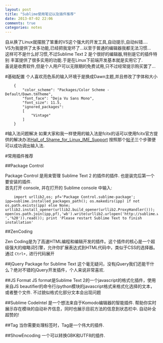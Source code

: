 ```yaml
---
layout: post
title: "Sublime使用笔记以及插件推荐"
date: 2013-07-02 22:06
comments: true
categories: notes
---
```


自从换了Linux就摆脱了笨重的VS这个强大的开发工具,自动提示,自动纠错....  
VS为我提供了太多功能,已经把我宠坏了...以至于普通的编辑器我都无法习惯...  
这样可不是什么好习惯,不过Sublime Text 2 是个很好的编辑器,特别是它的插件特别
丰富提供了很多实用的功能.于是在Linux下前端开发基本就是实用它了.  
虽说是收费软件,但是个人用户可以无限期的免费试用,只不过经常提示购买罢了...

#基础配置
个人喜欢亮色系的输入环境于是换成Dawn主题,并且修改了字体和大小

		{
			"color_scheme": "Packages/Color Scheme - Default/Dawn.tmTheme",
			"font_face": "Deja Vu Sans Mono",
			"font_size": 11.5,
			"ignored_packages":
			[
				"Vintage"
			]
		}

#输入法问题解决
如果大家和我一样使用的输入法是fcitx的话可以使用fcitx官方提供的解决办法[Hall_of_Shame_for_Linux_IME_Support](https://fcitx-im.org/wiki/Hall_of_Shame_for_Linux_IME_Support)
按照那个[帖子](http://www.sublimetext.com/forum/viewtopic.php?f=3&t=7006&sid=50cfea9b8fb28114867fc217f47daf8a&start=10#p41343)三个步骤便可以成功调出输入法.

#常用插件推荐

##Package Control

Package Control 是用来管理 Sublime Text 2 的插件的插件. 也是装完后第一个要安装的插件.  
首先打开 console, 并在打开的 Sublime console 中输入:
		
		import urllib2,os; pf='Package Control.sublime-package'; ipp=sublime.installed_packages_path(); os.makedirs(ipp) if not os.path.exists(ipp) else None; urllib2.install_opener(urllib2.build_opener(urllib2.ProxyHandler())); open(os.path.join(ipp,pf),'wb').write(urllib2.urlopen('http://sublime.wbond.net/'+pf.replace(' ','%20')).read()); print 'Please restart Sublime Text to finish installation'


##ZenCoding

Zen Coding是为了高速HTML编程和编辑开发的插件。这个插件的核心是一个超级强大的缩略词引擎，允许你扩展表达式到HTML代码中，类似于CSS的选择器。
通过 `Ctrl+,` 进行代码展开

##jQuery Package for Sublime Text
这个毫无疑问，没有jQuery我们还能干什么？绝对不错的jQuery开发插件，个人来说非常喜欢.

##JS Format
JS format是Sublime Text 2的一个javascript的格式化插件，使用来自JS beautifier的命令行/python模块的javascript格式来格式化选择的文本，或者整个文件.
不过貌似格式化部分文本会出现问题

##Sublime CodeIntel
是一个想法来自于Komodo编辑器的智能插件. 帮助你实时展示存在模块的自动补齐信息，同时也展示目前方法的信息到状态栏中.
自动补全超赞的!

##Tag
当你需要处理标签时，Tag是一个伟大的插件.

##ShowEncoding
一个可以转换GBK和UTF8的插件.
